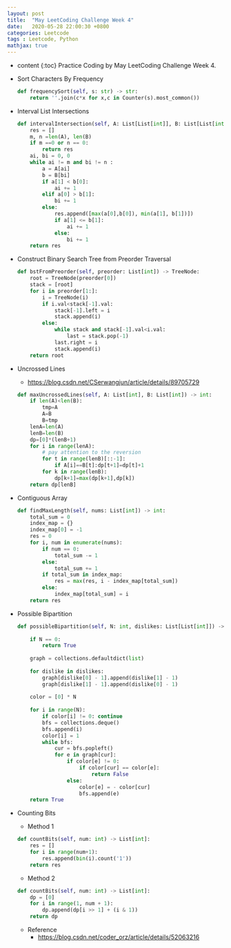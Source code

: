 ```yaml
---
layout: post
title:  "May LeetCoding Challenge Week 4"
date:   2020-05-28 22:00:30 +0800
categories: Leetcode
tags : Leetcode, Python 
mathjax: true
---
```

* content 
{:toc}
Practice Coding by May LeetCoding Challenge Week 4.




* Sort Characters By Frequency
    ```python
    def frequencySort(self, s: str) -> str:
        return ''.join(c*x for x,c in Counter(s).most_common())
    ```
    
* Interval List Intersections
    ```python
    def intervalIntersection(self, A: List[List[int]], B: List[List[int]]) -> List[List[int]]:
        res = []
        m, n =len(A), len(B)
        if m ==0 or n == 0:
            return res
        ai, bi = 0, 0
        while ai != m and bi != n :
            a = A[ai]
            b = B[bi]
            if a[1] < b[0]:
                ai += 1
            elif a[0] > b[1]:
                bi += 1
            else:
                res.append([max(a[0],b[0]), min(a[1], b[1])])
                if a[1] <= b[1]:
                    ai += 1
                else:
                    bi += 1
        return res   
    ```

* Construct Binary Search Tree from Preorder Traversal
    ```python
    def bstFromPreorder(self, preorder: List[int]) -> TreeNode:
        root = TreeNode(preorder[0])
        stack = [root]
        for i in preorder[1:]:
            i = TreeNode(i)
            if i.val<stack[-1].val:
                stack[-1].left = i
                stack.append(i)
            else:
                while stack and stack[-1].val<i.val:
                    last = stack.pop(-1)
                last.right = i
                stack.append(i)
        return root
    ```


* Uncrossed Lines
    * https://blog.csdn.net/CSerwangjun/article/details/89705729
    ```python
    def maxUncrossedLines(self, A: List[int], B: List[int]) -> int:
        if len(A)<len(B):
            tmp=A
            A=B
            B=tmp
        lenA=len(A)
        lenB=len(B)
        dp=[0]*(lenB+1)
        for i in range(lenA):
            # pay attention to the reversion
            for t in range(lenB)[::-1]:
                if A[i]==B[t]:dp[t+1]=dp[t]+1
            for k in range(lenB):
                dp[k+1]=max(dp[k+1],dp[k])
        return dp[lenB]
    ```
    
* Contiguous Array
    ```python
    def findMaxLength(self, nums: List[int]) -> int:
        total_sum = 0
        index_map = {}
        index_map[0] = -1
        res = 0        
        for i, num in enumerate(nums):
            if num == 0:
                total_sum -= 1
            else:
                total_sum += 1
            if total_sum in index_map:
                res = max(res, i - index_map[total_sum])
            else:
                index_map[total_sum] = i
        return res
    ```
* Possible Bipartition
    ```python
    def possibleBipartition(self, N: int, dislikes: List[List[int]]) -> bool:
        
        if N == 0:
            return True
        
        graph = collections.defaultdict(list)
        
        for dislike in dislikes:
            graph[dislike[0] - 1].append(dislike[1] - 1)
            graph[dislike[1] - 1].append(dislike[0] - 1)
        
        color = [0] * N
        
        for i in range(N):
            if color[i] != 0: continue
            bfs = collections.deque()
            bfs.append(i)
            color[i] = 1
            while bfs:
                cur = bfs.popleft()
                for e in graph[cur]:
                    if color[e] != 0:
                        if color[cur] == color[e]:
                            return False
                    else:
                        color[e] = - color[cur]
                        bfs.append(e)
        return True
    ```
* Counting Bits
    * Method 1
    ```python
    def countBits(self, num: int) -> List[int]:
        res = []
        for i in range(num+1):
            res.append(bin(i).count('1'))
        return res
    ```
    * Method 2
    ```python
    def countBits(self, num: int) -> List[int]:
        dp = [0]
        for i in range(1, num + 1):
            dp.append(dp[i >> 1] + (i & 1))
        return dp
    ```
    * Reference
        * https://blog.csdn.net/coder_orz/article/details/52063216